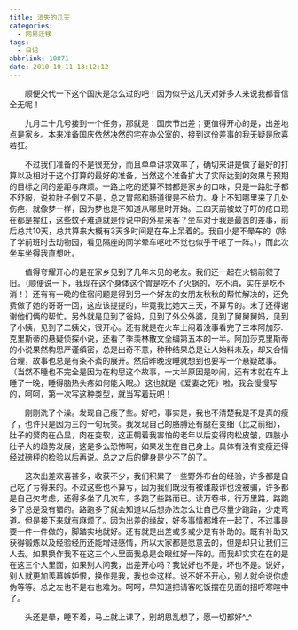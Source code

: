 ```yaml
---
title: 消失的几天
categories:
  - 网易迁移
tags:
  - 日记
abbrlink: 10871
date: 2010-10-11 13:12:12
---
```


&emsp;&emsp;顺便交代一下这个国庆是怎么过的吧！因为似乎这几天对好多人来说我都音信全无呢！

&emsp;&emsp;九月二十几号接到一个任务，那就是：国庆节出差；更值得开心的是，出差地点是家乡。本来准备国庆依然决然的宅在办公室的，接到这份差事的我无疑是欣喜若狂。

&emsp;&emsp;不过我们准备的不是很充分，而且单单讲求效率了，确切来讲是做了最好的打算以及相对于这个打算的最好的准备，当然这个准备扩大了实际达到的效果与预期的目标之间的差距与麻烦。一路上吃的还算不错都是家乡的口味，只是一路肚子都不舒服，说拉肚子倒又不是，总之胃部和肠道很是不给力。身上不知哪里来了几处伤疤，就像梦一样，因为梦也是不知道从哪里时开始。三四天前被蚊子叮的疮口现在都是猩红，这些蚊子难道就是传说中的外星来客？坐车对于我是最苦的差事，前后总共10天，总共算来大概有3天多时间是在车上呆着的。我自小是不晕车的（除了学前班时去动物园，看见隔座的同学晕车呕吐不觉也似乎干呕了一阵。），而此次坐车坐得我直想吐。

&emsp;&emsp;值得夸耀开心的是在家乡见到了几年未见的老友。我们还一起在火锅前叙了旧。（顺便说一下，我现在这个身体这个胃是吃不了火锅的，吃不消，实在是吃不消！）还有有一晚的住宿问题是得到另一个好友的女朋友秋秋的帮忙解决的，还免费做了她的哥哥一回，这应该提提的，毕竟我比她大三天，不算亏的。末了还得谢谢他们俩的帮忙。另外就是见到了爸妈，见到了外公外婆，见到了舅舅舅妈，见到了小姨，见到了二姨父，很开心。还有就是在火车上闷着没事看完了三本阿加莎.克里斯蒂的悬疑侦探小说，还看了季羡林散文全编第五本的一半。阿加莎克里斯蒂的小说果然构思严谨缜密，总是出奇不意，种种结果总是让人始料未及，却又合情合理，故事也总是有条不紊的展开。然后昨晚没睡就想到也要写一个悬疑故事。（当然不睡也不完全是因为在构思这个故事，一大半原因是吵闹，还有本就在车上睡了一晚，睡得脑热头疼如何能入眠。）这也就是《爱妻之死》啦，我会慢慢写的，呵呵，第一次写这种类型，就当写着玩吧！

&emsp;&emsp;刚刚洗了个澡。发现自己瘦了些。好吧，事实是，我也不清楚我是不是真的瘦了，也许只是因为三的一句玩笑。我发现自己的胳膊还有腿在变细（比之前细），肚子的赘肉在凸显，肉在变软，这正朝着我害怕的老年以后变得肉松皮皱，四肢小肚子大的趋势发展，这是多么恐怖啊，如果发生在自己身上。具体有没有变瘦还得经过磅秤的检验以后再说。总之之后的健身是少不了的了。

&emsp;&emsp;这次出差欢喜甚多，收获不少，我们积累了一些野外布台的经验，许多都是自己吃了亏得来的。不过这些也不算亏，因为我们既没有被谁敲诈也没被骗，许多都是自己欠考虑，还得多坐了几次车，多跑了些路而已。读万卷书，行万里路，路跑多了总是没有错的。路跑多了就会知道以后想办法怎么让自己尽量少跑路，少走弯道。但是接下来就有麻烦了。因为出差的缘故，好多事情都堆在一起了，不过事是要一件一件做的，脚踏实地就好。还有就是出差或多或少是有补助的。既有补助又获得锻炼以及经验经历还能增进感情，所以大家都是愿意去的，但是却只让我们三人去。如果换作我不在这三个人里面我总是会眼红好一阵的。而我却实实在在的是在这三个人里面，如果别人问我，出差开心吗？我说好也不是，坏也不是。说好，别人就更加羡慕嫉妒恨，换作是我，我也会这样。说不好不开心，别人就会说你虚伪等等。总之左也不是右也难为。呵呵，早知道把请客吃饭摆在见面的招呼寒暄中了。

&emsp;&emsp;头还是晕，睡不着，马上就上课了，别胡思乱想了，愿一切都好^_^

